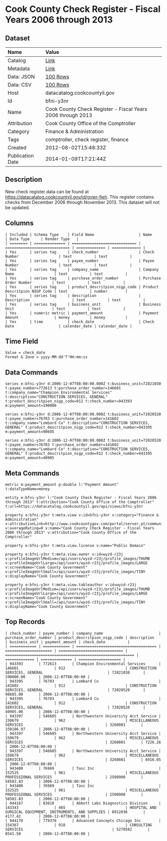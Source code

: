# Cook County Check Register - Fiscal Years 2006 through 2013

## Dataset

| Name | Value |
| :--- | :---- |
| Catalog | [Link](https://catalog.data.gov/dataset/cook-county-check-register-fiscal-years-2006-through-2013-47763) |
| Metadata | [Link](https://datacatalog.cookcountyil.gov/api/views/bfni-y3nr) |
| Data: JSON | [100 Rows](https://datacatalog.cookcountyil.gov/api/views/bfni-y3nr/rows.json?max_rows=100) |
| Data: CSV | [100 Rows](https://datacatalog.cookcountyil.gov/api/views/bfni-y3nr/rows.csv?max_rows=100) |
| Host | datacatalog.cookcountyil.gov |
| Id | bfni-y3nr |
| Name | Cook County Check Register - Fiscal Years 2006 through 2013 |
| Attribution | Cook County Office of the Comptroller |
| Category | Finance & Administration |
| Tags | comptroller, check register, finance |
| Created | 2012-08-02T15:48:33Z |
| Publication Date | 2014-01-09T17:21:44Z |

## Description

New check register data can be found at https://datacatalog.cookcountyil.gov/id/gywr-fjeh. This register contains checks from December 2006 through November 2013. This dataset will not be updated.

## Columns

```ls
| Included | Schema Type    | Field Name                    | Name                          | Data Type     | Render Type   |
| ======== | ============== | ============================= | ============================= | ============= | ============= |
| Yes      | series tag     | check_number                  | Check Number                  | text          | text          |
| Yes      | series tag     | payee_number                  | Payee Number                  | text          | text          |
| Yes      | series tag     | company_name                  | Company Name                  | text          | text          |
| Yes      | series tag     | purchase_order_number         | Purchase Order Number         | text          | text          |
| Yes      | series tag     | product_descritpion_nigp_code | Product Descritpion NIGP Code | text          | number        |
| Yes      | series tag     | description                   | Description                   | text          | text          |
| Yes      | series tag     | business_unit                 | Business Unit                 | text          | text          |
| Yes      | numeric metric | payment_amount                | Payment Amount                | money         | money         |
| Yes      | time           | check_date                    | Check Date                    | calendar_date | calendar_date |
```

## Time Field

```ls
Value = check_date
Format & Zone = yyyy-MM-dd'T'HH:mm:ss
```

## Data Commands

```ls
series e:bfni-y3nr d:2006-12-07T08:00:00.000Z t:business_unit=72821030 t:payee_number=772613 t:purchase_order_number=146601 t:company_name="Champion Environmental Services" t:description="CONSTRUCTION SERVICES, GENERAL" t:product_descritpion_nigp_code=912 t:check_number=943393 m:payment_amount=190000

series e:bfni-y3nr d:2006-12-07T08:00:00.000Z t:business_unit=72020520 t:payee_number=76703 t:purchase_order_number=141602 t:company_name="Lombard Co" t:description="CONSTRUCTION SERVICES, GENERAL" t:product_descritpion_nigp_code=912 t:check_number=943395 m:payment_amount=98685

series e:bfni-y3nr d:2006-12-07T08:00:00.000Z t:business_unit=72020520 t:payee_number=76703 t:purchase_order_number=141602 t:company_name="Lombard Co" t:description="CONSTRUCTION SERVICES, GENERAL" t:product_descritpion_nigp_code=912 t:check_number=943395 m:payment_amount=40905
```

## Meta Commands

```ls
metric m:payment_amount p:double l:"Payment Amount" t:dataTypeName=money

entity e:bfni-y3nr l:"Cook County Check Register - Fiscal Years 2006 through 2013" t:attribution="Cook County Office of the Comptroller" t:url=https://datacatalog.cookcountyil.gov/api/views/bfni-y3nr

property e:bfni-y3nr t:meta.view v:id=bfni-y3nr v:category="Finance & Administration" v:attributionLink=http://www.cookcountygov.com/portal/server.pt/community/comptroller%2C_office_of_the/266/comptroller%2C_office_of_the v:averageRating=0 v:name="Cook County Check Register - Fiscal Years 2006 through 2013" v:attribution="Cook County Office of the Comptroller"

property e:bfni-y3nr t:meta.view.license v:name="Public Domain"

property e:bfni-y3nr t:meta.view.owner v:id=wyzd-r23j v:profileImageUrlMedium=/api/users/wyzd-r23j/profile_images/THUMB v:profileImageUrlLarge=/api/users/wyzd-r23j/profile_images/LARGE v:screenName="Cook County Government" v:profileImageUrlSmall=/api/users/wyzd-r23j/profile_images/TINY v:displayName="Cook County Government"

property e:bfni-y3nr t:meta.view.tableauthor v:id=wyzd-r23j v:profileImageUrlMedium=/api/users/wyzd-r23j/profile_images/THUMB v:profileImageUrlLarge=/api/users/wyzd-r23j/profile_images/LARGE v:screenName="Cook County Government" v:profileImageUrlSmall=/api/users/wyzd-r23j/profile_images/TINY v:displayName="Cook County Government"
```

## Top Records

```ls
| check_number | payee_number | company_name                         | purchase_order_number | product_descritpion_nigp_code | description                                                | business_unit | payment_amount | check_date          | 
| ============ | ============ | ==================================== | ===================== | ============================= | ========================================================== | ============= | ============== | =================== | 
| 943393       | 772613       | Champion Environmental Services      | 146601                | 912                           | CONSTRUCTION SERVICES, GENERAL                             | 72821030      | 190000.00      | 2006-12-07T08:00:00 | 
| 943395       | 76703        | Lombard Co                           | 141602                | 912                           | CONSTRUCTION SERVICES, GENERAL                             | 72020520      | 98685.00       | 2006-12-07T08:00:00 | 
| 943395       | 76703        | Lombard Co                           | 141602                | 912                           | CONSTRUCTION SERVICES, GENERAL                             | 72020520      | 40905.00       | 2006-12-07T08:00:00 | 
| 943397       | 546685       | Northwestern University Acct Service | 150679                | 962                           | MISCELLANEOUS SERVICES                                     | 3260801       | 150186.97      | 2006-12-07T08:00:00 | 
| 943397       | 546685       | Northwestern University Acct Service | 150679                | 962                           | MISCELLANEOUS SERVICES                                     | 3260801       | 7226.26        | 2006-12-07T08:00:00 | 
| 943397       | 546685       | Northwestern University Acct Service | 150679                | 962                           | MISCELLANEOUS SERVICES                                     | 3260801       | 8916.05        | 2006-12-07T08:00:00 | 
| 943400       | 76969        | Tasc Inc                             | 152525                | 961                           | MISCELLANEOUS PROFESSIONAL SERVICES                        | 2500900       | 58502.83       | 2006-12-07T08:00:00 | 
| 943400       | 76969        | Tasc Inc                             | 152525                | 961                           | MISCELLANEOUS PROFESSIONAL SERVICES                        | 2500900       | 58502.83       | 2006-12-07T08:00:00 | 
| 944167       | 83018        | Abbott Labs Diagnostics Division     | 143343                | 465                           | HOSPITAL AND SURGICAL EQUIPMENT, INSTRUMENTS, AND SUPPLIES | 8912036       | 4177.42        | 2006-12-07T08:00:00 | 
| 944178       | 779370       | Advanced Concepts Chicago Inc        | 154367                | 918                           | CONSULTING SERVICES                                        | 5270582       | 8541.50        | 2006-12-07T08:00:00 | 
```